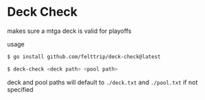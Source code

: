 # Deck Check
makes sure a mtga deck is valid for playoffs

usage
``` bash
$ go install github.com/felttrip/deck-check@latest

$ deck-check <deck path> <pool path>
```
deck and pool paths will default to `./deck.txt` and `./pool.txt` if not specified
